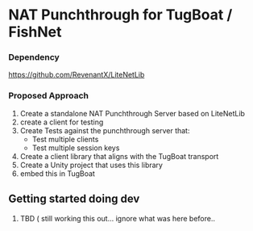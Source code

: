 # NAT Punchthrough for TugBoat / FishNet

### Dependency
https://github.com/RevenantX/LiteNetLib
### Proposed Approach

1. Create a standalone NAT Punchthrough Server based on LiteNetLib
1. create a client for testing
1. Create Tests against the punchthrough server that:
	- Test multiple clients
	- Test multiple session keys
1. Create a client library that aligns with the TugBoat transport
1. Create a Unity project that uses this library
1. embed this in TugBoat


## Getting started doing dev

1. TBD ( still working this out... ignore what was here before..
